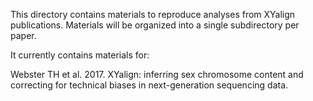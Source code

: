 This directory contains materials to reproduce analyses from XYalign publications.  Materials will be organized into a single subdirectory per paper.

It currently contains materials for:

Webster TH et al. 2017. XYalign: inferring sex chromosome content and correcting
for technical biases in next-generation sequencing data.
